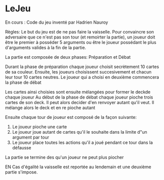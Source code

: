 # LeJeu
 En cours : Code du jeu inventé par Hadrien Nauroy

Règles: Le but du jeu est de ne pas faire la vaisselle. 
Pour convaincre son adversaire que ce n'est pas son tour 
(et remoirter la partie), un joueur doit être le premier
à posséder 5 arguments ou être le joueur possédant le 
plus d'arguments valides à la fin de la partie.

La partie est composée de deux phases: Préparation et Débat

Durant la phase de préparation chaque joueur choisit secrètement 10 cartes
de sa couleur. Ensuite, les joueurs choisissent succesivement et chacun leur tour 10 cartes neutres.
Le joueur qui a choisi en deuxième commencera la phase de débat

Les cartes ainsi choisies sont ensuite mélangées pour former le deckde chaque joueur
Au début de la phase de débat chaque joueur pioche trois cartes de son deck. Il peut alors decider d'en renvoyer autant qu'il veut. 
Il mélange alors le deck et en re pioche autant

Ensuite chaque tour de joueur est composé de la façon suivante:

1) Le joueur pioche une carte
2) Le joueur joue autant de cartes qu'il le souhaite dans la limite d"un argument par tour
3) Le joueur place toutes les actions qu'il a joué pendant ce tour dans la défausse

La partie se termine des qu'un joueur ne peut plus piocher

EN Cas d'égalité la vaisselle est reportée au lendemain et une deuxième partie s'impose.
